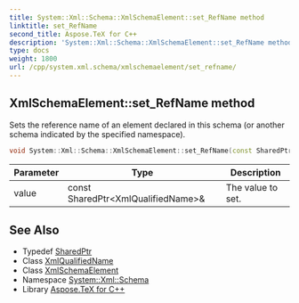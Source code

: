 ```yaml
---
title: System::Xml::Schema::XmlSchemaElement::set_RefName method
linktitle: set_RefName
second_title: Aspose.TeX for C++
description: 'System::Xml::Schema::XmlSchemaElement::set_RefName method. Sets the reference name of an element declared in this schema (or another schema indicated by the specified namespace) in C++.'
type: docs
weight: 1800
url: /cpp/system.xml.schema/xmlschemaelement/set_refname/
---
```

## XmlSchemaElement::set_RefName method


Sets the reference name of an element declared in this schema (or another schema indicated by the specified namespace).

```cpp
void System::Xml::Schema::XmlSchemaElement::set_RefName(const SharedPtr<XmlQualifiedName> &value)
```


| Parameter | Type | Description |
| --- | --- | --- |
| value | const SharedPtr\<XmlQualifiedName\>\& | The value to set. |

## See Also

* Typedef [SharedPtr](../../../system/sharedptr/)
* Class [XmlQualifiedName](../../../system.xml/xmlqualifiedname/)
* Class [XmlSchemaElement](../)
* Namespace [System::Xml::Schema](../../)
* Library [Aspose.TeX for C++](../../../)
